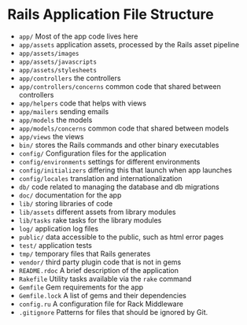 # Rails Application File Structure


- `app/` Most of the app code lives here
- `app/assets` application assets, processed by the Rails asset pipeline
- `app/assets/images`
- `app/assets/javascripts`
- `app/assets/stylesheets`
- `app/controllers` the controllers
- `app/controllers/concerns` common code that shared between controllers
- `app/helpers` code that helps with views
- `app/mailers` sending emails
- `app/models` the models
- `app/models/concerns` common code that shared between models
- `app/views` the views
- `bin/` stores the Rails commands and other binary executables
- `config/` Configuration files for the application
- `config/environments` settings for different environments
- `config/initializers` differing this that launch when app launches
- `config/locales` translation and internationalization
- `db/` code related to managing the database and db migrations
- `doc/` documentation for the app
- `lib/` storing libraries of code
- `lib/assets` different assets from library modules
- `lib/tasks`  rake tasks for the library modules
- `log/` application log files
- `public/` data accessible to the public, such as html error pages
- `test/` application tests
- `tmp/` temporary files that Rails generates
- `vendor/` third party plugin code that is not in gems
- `README.rdoc` A brief description of the application
- `Rakefile` Utility tasks available via the `rake` command
- `Gemfile` Gem requirements for the app
- `Gemfile.lock` A list of gems and their dependencies
- `config.ru` A configuration file for Rack Middleware
- `.gitignore` Patterns for files that should be ignored by Git.